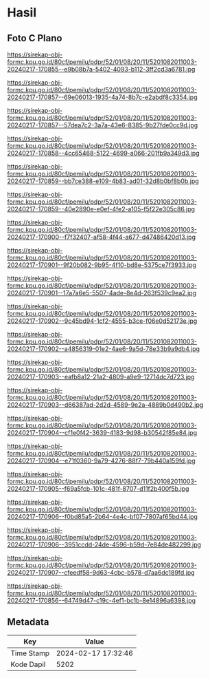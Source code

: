 # Hasil

## Foto C Plano

https://sirekap-obj-formc.kpu.go.id/80cf/pemilu/pdpr/52/01/08/20/11/5201082011003-20240217-170855--e9b08b7a-5402-4093-b112-3ff2cd3a6781.jpg

https://sirekap-obj-formc.kpu.go.id/80cf/pemilu/pdpr/52/01/08/20/11/5201082011003-20240217-170857--69e06013-1935-4a74-8b7c-e2abdf8c3354.jpg

https://sirekap-obj-formc.kpu.go.id/80cf/pemilu/pdpr/52/01/08/20/11/5201082011003-20240217-170857--57dea7c2-3a7a-43e6-8385-9b27fde0cc9d.jpg

https://sirekap-obj-formc.kpu.go.id/80cf/pemilu/pdpr/52/01/08/20/11/5201082011003-20240217-170858--4cc65468-5122-4699-a066-201fb9a349d3.jpg

https://sirekap-obj-formc.kpu.go.id/80cf/pemilu/pdpr/52/01/08/20/11/5201082011003-20240217-170859--bb7ce388-e109-4b83-ad01-32d8b0bf8b0b.jpg

https://sirekap-obj-formc.kpu.go.id/80cf/pemilu/pdpr/52/01/08/20/11/5201082011003-20240217-170859--40e2890e-e0ef-4fe2-a105-f5f22e305c86.jpg

https://sirekap-obj-formc.kpu.go.id/80cf/pemilu/pdpr/52/01/08/20/11/5201082011003-20240217-170900--f7f32407-af58-4f44-a677-d47486420d13.jpg

https://sirekap-obj-formc.kpu.go.id/80cf/pemilu/pdpr/52/01/08/20/11/5201082011003-20240217-170901--9f20b082-9b95-4f10-bd8e-5375ce7f3933.jpg

https://sirekap-obj-formc.kpu.go.id/80cf/pemilu/pdpr/52/01/08/20/11/5201082011003-20240217-170901--17a7a6e5-5507-4ade-8e4d-263f539c9ea2.jpg

https://sirekap-obj-formc.kpu.go.id/80cf/pemilu/pdpr/52/01/08/20/11/5201082011003-20240217-170902--9c45bd94-1cf2-4555-b3ce-f06e0d52173e.jpg

https://sirekap-obj-formc.kpu.go.id/80cf/pemilu/pdpr/52/01/08/20/11/5201082011003-20240217-170902--a4856319-01e2-4ae6-9a5d-78e33b9a9db4.jpg

https://sirekap-obj-formc.kpu.go.id/80cf/pemilu/pdpr/52/01/08/20/11/5201082011003-20240217-170903--eafb8a12-21a2-4809-a9e9-12714dc7d723.jpg

https://sirekap-obj-formc.kpu.go.id/80cf/pemilu/pdpr/52/01/08/20/11/5201082011003-20240217-170903--d66387ad-2d2d-4589-9e2a-4889b0d490b2.jpg

https://sirekap-obj-formc.kpu.go.id/80cf/pemilu/pdpr/52/01/08/20/11/5201082011003-20240217-170904--cf1e0f42-3639-4183-9d98-b30542f85e84.jpg

https://sirekap-obj-formc.kpu.go.id/80cf/pemilu/pdpr/52/01/08/20/11/5201082011003-20240217-170904--e71f0360-9a79-4276-88f7-79b440a159fd.jpg

https://sirekap-obj-formc.kpu.go.id/80cf/pemilu/pdpr/52/01/08/20/11/5201082011003-20240217-170905--f69a5fcb-101c-481f-8707-d11f2b400f5b.jpg

https://sirekap-obj-formc.kpu.go.id/80cf/pemilu/pdpr/52/01/08/20/11/5201082011003-20240217-170906--f0bd85a5-2b64-4e4c-bf07-7807af65bd44.jpg

https://sirekap-obj-formc.kpu.go.id/80cf/pemilu/pdpr/52/01/08/20/11/5201082011003-20240217-170906--3951ccdd-24de-4596-b59d-7e84de482299.jpg

https://sirekap-obj-formc.kpu.go.id/80cf/pemilu/pdpr/52/01/08/20/11/5201082011003-20240217-170907--cfeedf58-9d63-4cbc-b578-d7aa6dc189fd.jpg

https://sirekap-obj-formc.kpu.go.id/80cf/pemilu/pdpr/52/01/08/20/11/5201082011003-20240217-170856--64749d47-c19c-4ef1-bc1b-8e14896a6398.jpg


## Metadata

| Key        | Value               |
| ---------- | ------------------- |
| Time Stamp | 2024-02-17 17:32:46 |
| Kode Dapil | 5202                |




